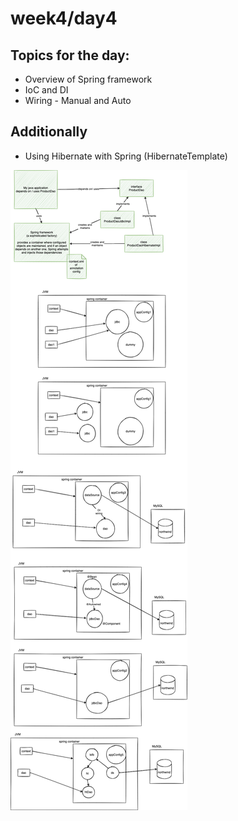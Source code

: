 # week4/day4

## Topics for the day:

-   Overview of Spring framework
-   IoC and DI
-   Wiring - Manual and Auto

## Additionally

-   Using Hibernate with Spring (HibernateTemplate)

![](./concepts.dio.png)
